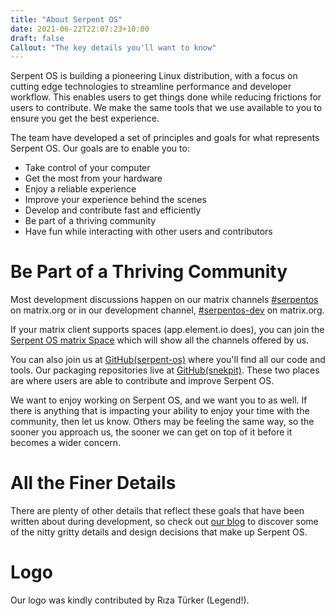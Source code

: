 ```yaml
---
title: "About Serpent OS"
date: 2021-06-22T22:07:23+10:00
draft: false
Callout: "The key details you'll want to know"
---
```


Serpent OS is building a pioneering Linux distribution, with a focus on cutting edge technologies to streamline performance
and developer workflow. This enables users to get things done while reducing frictions for users to contribute. We make the
same tools that we use available to you to ensure you get the best experience.

The team have developed a set of principles and goals for what represents Serpent OS. Our goals are to enable you to:

 - Take control of your computer
 - Get the most from your hardware
 - Enjoy a reliable experience
 - Improve your experience behind the scenes
 - Develop and contribute fast and efficiently
 - Be part of a thriving community
 - Have fun while interacting with other users and contributors

# Be Part of a Thriving Community

Most development discussions happen on our matrix channels [#serpentos](https://matrix.to/#/#serpentos:matrix.org) on
matrix.org or in our development channel, [#serpentos-dev](https://matrix.to/#/#serpentos-dev:matrix.org) on matrix.org.

If your matrix client supports spaces (app.element.io does), you can join the [Serpent OS matrix Space](https://matrix.to/#/!trFJOzhpDUejJKnPYg:matrix.org)
which will show all the channels offered by us.

You can also join us at [GitHub(serpent-os)](https://github.com/serpent-os) where you'll find all our code and tools. Our packaging
repositories live at [GitHub(snekpit)](https://github.com/snekpit). These two places are where users are able to contribute and
improve Serpent OS.

We want to enjoy working on Serpent OS, and we want you to as well. If there is anything that is impacting your ability to enjoy
your time with the community, then let us know. Others may be feeling the same way, so the sooner you approach us, the sooner we can
get on top of it before it becomes a wider concern.

# All the Finer Details

There are plenty of other details that reflect these goals that have been written about during development, so check out [our blog](../blog/) to discover some of the nitty gritty details and design decisions that make up Serpent OS.

# Logo

Our logo was kindly contributed by Rıza Türker (Legend!).
